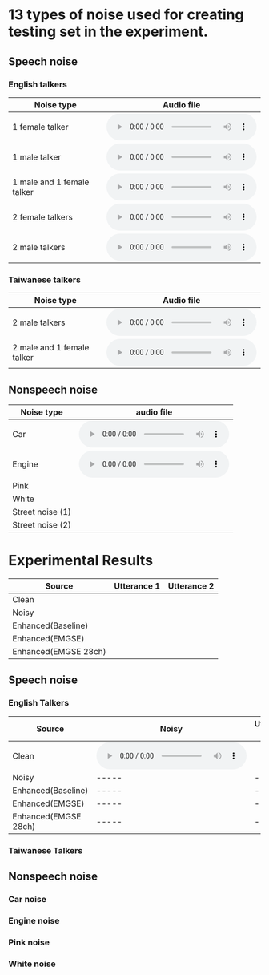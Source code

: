 # 13 types of noise used for creating testing set in the experiment.
## Speech noise
### English talkers

Noise type| Audio file|
--------------|-----| 
1 female talker |<audio src="https://eric-wang135.github.io/EMGSE/wav_files/IEMSE/Chinese_train_271.wav" controls="" preload=""></audio> |
1 male talker |<audio src="https://eric-wang135.github.io/EMGSE/wav_files/IEMSE/Chinese_train_271.wav" controls="" preload=""></audio>|
1 male and 1 female talker  |<audio src="https://github.com/eric-wang135/EMGSE/blob/838ca0e127ae618d8914847cd7028f51feb02b4c/Noise/1M1F_2talkers.wav" controls="" preload=""></audio>|
2 female talkers  |<audio src="https://eric-wang135.github.io/EMGSE/wav_files/IEMSE/Chinese_train_271.wav" controls="" preload=""></audio>|
2 male talkers  |<audio src="https://eric-wang135.github.io/EMGSE/wav_files/IEMSE/Chinese_train_271.wav" controls="" preload=""></audio>|


### Taiwanese talkers

Noise type| Audio file|
--------------|----------| 
2 male talkers | <audio src="M_2talkers.wav" controls="" preload=""></audio> |
2 male and 1 female talker  | <audio src = "https://github.com/eric-wang135/EMGSE.github.io/blob/main/Noise/1M1F_2talkers.wav?raw=true" controls="" preload=""></audio>|

## Nonspeech noise

Noise type| audio file|
--------------|-----| 
Car|<audio src="" controls="" preload=""></audio> |   
Engine|<audio src="https://clalanliu.github.io/MCME_demo/wav_files/IEMSE2/Chinese_train_272.wav" controls="" preload=""></audio>|
Pink||
White||
Street noise (1)||
Street noise (2)||

# Experimental Results 

Source| Utterance 1| Utterance 2|
--------------|-----|-----|
Clean|
Noisy|
Enhanced(Baseline)|
Enhanced(EMGSE)|
Enhanced(EMGSE 28ch)|


## Speech noise
### English Talkers

Source| Noisy         | Utterance 19  |  Utterance 29  |
--------------|-----|-----| -----|
Clean|<audio src="https://eric-wang135.github.io/EMGSE/wav_files/IEMSE/Chinese_train_271.wav" controls="" preload=""></audio> | |  |
Noisy|-----|-----| -----|
Enhanced(Baseline)|-----|-----| -----|
Enhanced(EMGSE)|-----|-----| -----|
Enhanced(EMGSE 28ch)|-----|-----| -----|


### Taiwanese Talkers
## Nonspeech noise
### Car noise
### Engine noise
### Pink noise
### White noise




